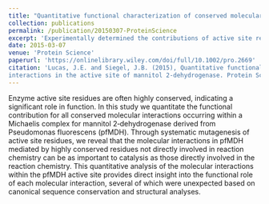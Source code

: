 ```yaml
---
title: "Quantitative functional characterization of conserved molecular interactions in the active site of mannitol 2‐dehydrogenase"
collection: publications
permalink: /publication/20150307-ProteinScience
excerpt: 'Experimentally determined the contributions of active site residues toward catalysis'
date: 2015-03-07
venue: 'Protein Science'
paperurl: 'https://onlinelibrary.wiley.com/doi/full/10.1002/pro.2669'
citation: 'Lucas, J.E. and Siegel, J.B. (2015), Quantitative functional characterization of conserved molecular 
interactions in the active site of mannitol 2‐dehydrogenase. Protein Science, 24: 936-945. doi:10.1002/pro.2669'
---
```

Enzyme active site residues are often highly conserved, indicating a significant role in function. In this study we 
quantitate the functional contribution for all conserved molecular interactions occurring within a Michaelis complex for
mannitol 2‐dehydrogenase derived from Pseudomonas fluorescens (pfMDH). Through systematic mutagenesis of active site 
residues, we reveal that the molecular interactions in pfMDH mediated by highly conserved residues not directly 
involved in reaction chemistry can be as important to catalysis as those directly involved in the reaction chemistry. 
This quantitative analysis of the molecular interactions within the pfMDH active site provides direct insight into the
functional role of each molecular interaction, several of which were unexpected based on canonical sequence 
conservation and structural analyses.
